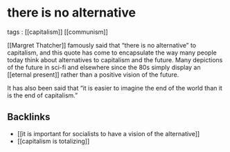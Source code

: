 # there is no alternative

tags
: [[capitalism]] [[communism]]

[[Margret Thatcher]] famously said that &ldquo;there is no alternative&rdquo; to capitalism, and this quote has come to encapsulate the way many people today think about alternatives to capitalism and the future. Many depictions of the future in sci-fi and elsewhere since the 80s simply display an [[eternal present]] rather than a positive vision of the future.

It has also been said that &ldquo;it is easier to imagine the end of the world than it is the end of capitalism.&rdquo;


<a id="org26d6d3a"></a>

## Backlinks

-   [[it is important for socialists to have a vision of the alternative]]
-   [[capitalism is totalizing]]
